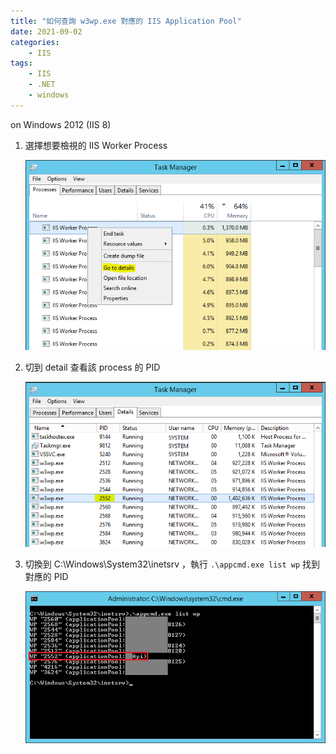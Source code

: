 ```yaml
---
title: "如何查詢 w3wp.exe 對應的 IIS Application Pool"
date: 2021-09-02
categories:
    - IIS
tags:
    - IIS
    - .NET
    - windows
---
```


on Windows 2012 (IIS 8)

1. 選擇想要檢視的 IIS Worker Process

   ![](w3wp-1.png)

2. 切到 detail 查看該 process 的 PID

   ![](w3wp-2.png)

3. 切換到 C:\Windows\System32\inetsrv ，執行 `.\appcmd.exe list wp` 找到對應的 PID

   ![](w3wp-3.png)

